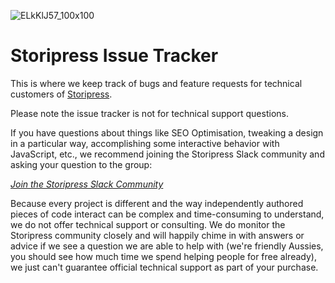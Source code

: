 ![ELkKlJ57_100x100](https://user-images.githubusercontent.com/53453555/180586518-23307402-a5fb-4568-b3f8-1e4bf8cebb22.jpg)

# Storipress Issue Tracker
This is where we keep track of bugs and feature requests for technical customers of [Storipress](https://storipress.com/).

Please note the issue tracker is not for technical support questions.

If you have questions about things like SEO Optimisation, tweaking a design in a particular way, accomplishing some interactive behavior with JavaScript, etc., we recommend joining the Storipress Slack community and asking your question to the group:

[*Join the Storipress Slack Community*](https://storipresscommunity.slack.com/join/shared_invite/zt-x9n0sw92-Ps4Bb5e8DB4YvohfVS_Caw#/shared-invite/email)

Because every project is different and the way independently authored pieces of code interact can be complex and time-consuming to understand, we do not offer technical support or consulting. We do monitor the Storipress community closely and will happily chime in with answers or advice if we see a question we are able to help with (we're friendly Aussies, you should see how much time we spend helping people for free already), we just can't guarantee official technical support as part of your purchase.

